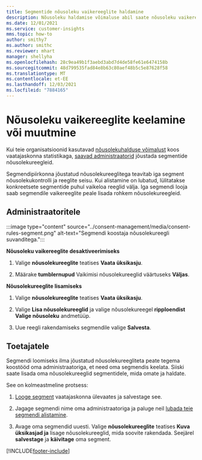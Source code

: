 ```yaml
---
title: Segmentide nõusoleku vaikereeglite haldamine
description: Nõusoleku haldamise võimaluse abil saate nõusoleku vaikereeglid keelata või muuta, kui alistamine on lubatud.
ms.date: 12/01/2021
ms.service: customer-insights
mms.topic: how-to
author: smithy7
ms.author: smithc
ms.reviewer: mhart
manager: shellyha
ms.openlocfilehash: 28c9ea49b1f3aebd3abd7d4de58fe61e6474158b
ms.sourcegitcommit: 48d799535fad84e8b63c80aef48b5c5e87628f58
ms.translationtype: MT
ms.contentlocale: et-EE
ms.lasthandoff: 12/03/2021
ms.locfileid: "7884165"
---
```

# <a name="disable-or-change-default-consent-rules"></a>Nõusoleku vaikereeglite keelamine või muutmine

Kui teie organisatsioonid kasutavad [nõusolekuhalduse võimalust](../consent-management/overview.md) koos vaatajaskonna statistikaga, [saavad administraatorid](activate-consent.md) jõustada segmentide nõusolekureegleid. 

Segmendipiirkonna jõustatud nõusolekureeglitega teavitab iga segment nõusolekukontrolli ja reeglite seisu. Kui alistamine on lubatud, lülitatakse konkreetsete segmentide puhul vaikeloa reeglid välja. Iga segmendi looja saab segmendile vaikereeglite peale lisada rohkem nõusolekureegleid. 

## <a name="for-administrators"></a>Administraatoritele

:::image type="content" source="../consent-management/media/consent-rules-segment.png" alt-text="Segmendi koostaja nõusolekureegli suvanditega.":::

**Nõusoleku vaikereeglite desaktiveerimiseks**

1. Valige **nõusolekureeglite** teatises **Vaata üksikasju**. 

1. Määrake **tumblernupud** Vaikimisi nõusolekureeglid väärtuseks **Väljas**.

**Nõusolekureeglite lisamiseks**

1. Valige **nõusolekureeglite** teatises **Vaata üksikasju**. 

1. Valige **Lisa nõusolekureeglid** ja valige nõusolekureegel **ripploendist Valige nõusoleku** andmetüüp.

1. Uue reegli rakendamiseks segmendile valige **Salvesta**.

## <a name="for-contributors"></a>Toetajatele

Segmendi loomiseks ilma jõustatud nõusolekureegliteta peate tegema koostööd oma administraatoriga, et need oma segmendis keelata. Siiski saate lisada oma nõusolekureeglid segmentidele, mida omate ja haldate.

See on kolmeastmeline protsess: 
1. [Looge segment](segments.md) vaatajaskonna ülevaates ja salvestage see. 

1. Jagage segmendi nime oma administraatoriga ja paluge neil [lubada teie segmendi alistamine](activate-consent.md). 

1. Avage oma segmendid uuesti. Valige **nõusolekureeglite** teatises **Kuva üksikasjad ja** lisage nõusolekureeglid, mida soovite rakendada. Seejärel **salvestage** ja **käivitage** oma segment.



[!INCLUDE[footer-include](../includes/footer-banner.md)] 
